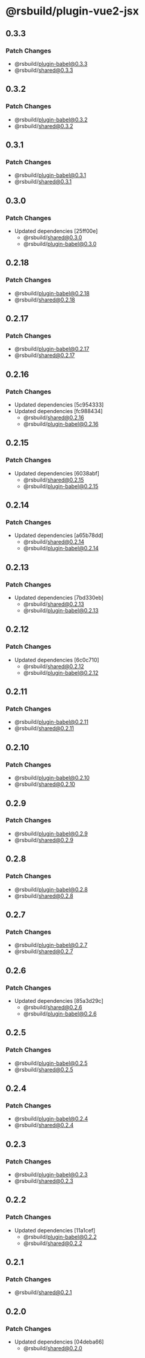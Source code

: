 # @rsbuild/plugin-vue2-jsx

## 0.3.3

### Patch Changes

- @rsbuild/plugin-babel@0.3.3
- @rsbuild/shared@0.3.3

## 0.3.2

### Patch Changes

- @rsbuild/plugin-babel@0.3.2
- @rsbuild/shared@0.3.2

## 0.3.1

### Patch Changes

- @rsbuild/plugin-babel@0.3.1
- @rsbuild/shared@0.3.1

## 0.3.0

### Patch Changes

- Updated dependencies [25ff00e]
  - @rsbuild/shared@0.3.0
  - @rsbuild/plugin-babel@0.3.0

## 0.2.18

### Patch Changes

- @rsbuild/plugin-babel@0.2.18
- @rsbuild/shared@0.2.18

## 0.2.17

### Patch Changes

- @rsbuild/plugin-babel@0.2.17
- @rsbuild/shared@0.2.17

## 0.2.16

### Patch Changes

- Updated dependencies [5c954333]
- Updated dependencies [fc988434]
  - @rsbuild/shared@0.2.16
  - @rsbuild/plugin-babel@0.2.16

## 0.2.15

### Patch Changes

- Updated dependencies [6038abf]
  - @rsbuild/shared@0.2.15
  - @rsbuild/plugin-babel@0.2.15

## 0.2.14

### Patch Changes

- Updated dependencies [a65b78dd]
  - @rsbuild/shared@0.2.14
  - @rsbuild/plugin-babel@0.2.14

## 0.2.13

### Patch Changes

- Updated dependencies [7bd330eb]
  - @rsbuild/shared@0.2.13
  - @rsbuild/plugin-babel@0.2.13

## 0.2.12

### Patch Changes

- Updated dependencies [6c0c710]
  - @rsbuild/shared@0.2.12
  - @rsbuild/plugin-babel@0.2.12

## 0.2.11

### Patch Changes

- @rsbuild/plugin-babel@0.2.11
- @rsbuild/shared@0.2.11

## 0.2.10

### Patch Changes

- @rsbuild/plugin-babel@0.2.10
- @rsbuild/shared@0.2.10

## 0.2.9

### Patch Changes

- @rsbuild/plugin-babel@0.2.9
- @rsbuild/shared@0.2.9

## 0.2.8

### Patch Changes

- @rsbuild/plugin-babel@0.2.8
- @rsbuild/shared@0.2.8

## 0.2.7

### Patch Changes

- @rsbuild/plugin-babel@0.2.7
- @rsbuild/shared@0.2.7

## 0.2.6

### Patch Changes

- Updated dependencies [85a3d29c]
  - @rsbuild/shared@0.2.6
  - @rsbuild/plugin-babel@0.2.6

## 0.2.5

### Patch Changes

- @rsbuild/plugin-babel@0.2.5
- @rsbuild/shared@0.2.5

## 0.2.4

### Patch Changes

- @rsbuild/plugin-babel@0.2.4
- @rsbuild/shared@0.2.4

## 0.2.3

### Patch Changes

- @rsbuild/plugin-babel@0.2.3
- @rsbuild/shared@0.2.3

## 0.2.2

### Patch Changes

- Updated dependencies [11a1cef]
  - @rsbuild/plugin-babel@0.2.2
  - @rsbuild/shared@0.2.2

## 0.2.1

### Patch Changes

- @rsbuild/shared@0.2.1

## 0.2.0

### Patch Changes

- Updated dependencies [04deba66]
  - @rsbuild/shared@0.2.0
